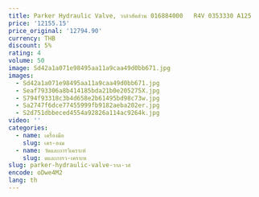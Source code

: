 ```yaml
---
title: Parker Hydraulic Valve, วาล์วสัดส่วน 016884000   R4V 0353330 A125
price: '12155.15'
price_original: '12794.90'
currency: THB
discount: 5%
rating: 4
volume: 50
image: Sd42a1a071e98495aa11a9caa49d0bb671.jpg
images:
  - Sd42a1a071e98495aa11a9caa49d0bb671.jpg
  - Seaf793306a8b414185bda21b0e205275X.jpg
  - S794f93318c3b4d658e2b61495bd98c73w.jpg
  - Sa2747f6dce77455999fb9182aeba202er.jpg
  - S2d751dbbeced4554a92826a114ac9264k.jpg
video: ''
categories:
  - name: เครื่องมือ
    slug: เคร-องม
  - name: วัดและการวิเคราะห์
    slug: ดและการว-เคราะห
slug: parker-hydraulic-valve-วาล-วส
encode: oDwe4M2
lang: th
---
```

  